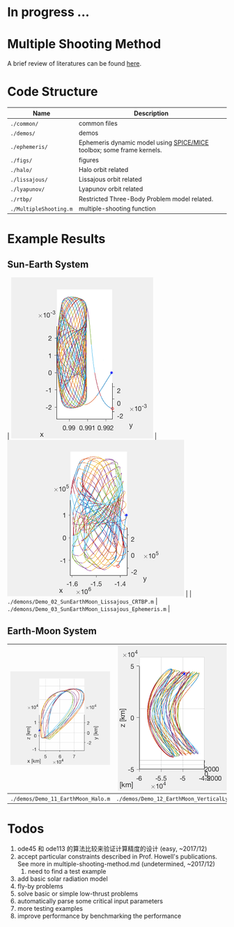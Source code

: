 # In progress ...

# Multiple Shooting Method
A brief review of literatures can be found [here](multiple-shooting-method.md).

# Code Structure
| Name | Description |
| -----|-------------|
`./common/` | common files
`./demos/` | demos
`./ephemeris/` | Ephemeris dynamic model using [SPICE/MICE](https://naif.jpl.nasa.gov/naif/) toolbox; some frame kernels.
`./figs/` | figures
`./halo/` | Halo orbit related
`./lissajous/` | Lissajous orbit related
`./lyapunov/` | Lyapunov orbit related
`./rtbp/` | Restricted Three-Body Problem model related.
`./MultipleShooting.m` | multiple-shooting function

# Example Results

## Sun-Earth System
| ![](demos/Test_02_CRTBP.gif) | ![](demos/Test_02_Ephemeris.gif) | 
| `./demons/Demo_02_SunEarthMoon_Lissajous_CRTBP.m` | `./demons/Demo_03_SunEarthMoon_Lissajous_Ephemeris.m` |

## Earth-Moon System
| ![](demos/Test_02_Halo_Ephemeris.gif) | ![](demos/Test_02_VL_Ephemeris.gif)
|-------------|---------|
| `./demos/Demo_11_EarthMoon_Halo.m` | `./demos/Demo_12_EarthMoon_VerticalLyapunov.m` | 

<!-- | Third order approximation around L1 point -> CRTBP synodic frame. | Third order approximation around L1 point -> ECI Ephemeris -> Earth-centered Rotating frame. | Third order approximation around L1 point -> CRTBP -> ECI Ephemeris -> Earth-centered Rotating frame. -->
<!-- | 分了400段，各点位置精度1e-9，总速度精度1e-7，然后level 2用17次打靶完成，总共128秒 | 日地月星历下，同样的分了400段，各点位置精度10m，总速度精度0.1m/s，然后level 2用4次打靶完成，总共200秒，很快啊，不过这次开了4核8线程并行。| 52段，略。 -->




# Todos
1. ode45 和 ode113 的算法比较来验证计算精度的设计 (easy, ~2017/12)
2. accept particular constraints described in Prof. Howell's publications. See more in multiple-shooting-method.md (undetermined, ~2017/12)
    1. need to find a test example
2. add basic solar radiation model
2. fly-by problems
3. solve basic or simple low-thrust problems
3. automatically parse some critical input parameters
4. more testing examples
5. improve performance by benchmarking the performance
